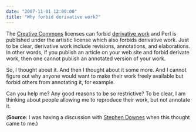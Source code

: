 ```yaml
---
date: "2007-11-01 12:00:00"
title: "Why forbid derivative work?"
---
```




The [Creative Commons](https://en.wikipedia.org/wiki/Creative_Commons) licenses can forbid [derivative work](https://en.wikipedia.org/wiki/Derivative_work) and Perl is published under the artistic license which also forbids derivative work. Just to be clear, derivative work include revisions, annotations, and elaborations. In other words, if you publish an article on your web site and forbid derivate work, then one cannot publish an annotated version of your work.

So, I thought about it. And then I thought about it some more. And I cannot figure out why anyone would want to make their work freely available but forbid others from annotating it, for example.

Can you help me? Any good reasons to be so restrictive? To be clear, I am thinking about people allowing me to reproduce their work, but not annotate it.

(__Source__: I was having a discussion with [Stephen Downes](http://www.downes.ca) when this thought came to me.)

